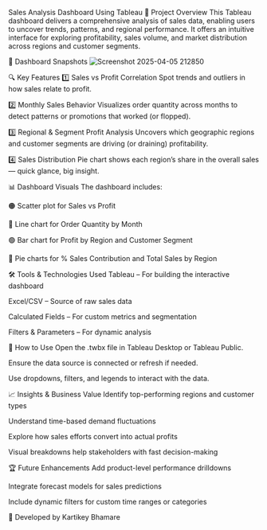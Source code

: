 Sales Analysis Dashboard Using Tableau
📌 Project Overview
This Tableau dashboard delivers a comprehensive analysis of sales data, enabling users to uncover trends, patterns, and regional performance. It offers an intuitive interface for exploring profitability, sales volume, and market distribution across regions and customer segments.

📸 Dashboard Snapshots
![Screenshot 2025-04-05 212850](https://github.com/user-attachments/assets/47863b85-cc35-415a-b5f7-f31ee12e00a5)


🔍 Key Features
1️⃣ Sales vs Profit Correlation
Spot trends and outliers in how sales relate to profit.

2️⃣ Monthly Sales Behavior
Visualizes order quantity across months to detect patterns or promotions that worked (or flopped).

3️⃣ Regional & Segment Profit Analysis
Uncovers which geographic regions and customer segments are driving (or draining) profitability.

4️⃣ Sales Distribution
Pie chart shows each region’s share in the overall sales — quick glance, big insight.

📊 Dashboard Visuals
The dashboard includes:

🟠 Scatter plot for Sales vs Profit

🔵 Line chart for Order Quantity by Month

🟢 Bar chart for Profit by Region and Customer Segment

🔴 Pie charts for % Sales Contribution and Total Sales by Region

🛠️ Tools & Technologies Used
Tableau – For building the interactive dashboard

Excel/CSV – Source of raw sales data

Calculated Fields – For custom metrics and segmentation

Filters & Parameters – For dynamic analysis

📎 How to Use
Open the .twbx file in Tableau Desktop or Tableau Public.

Ensure the data source is connected or refresh if needed.

Use dropdowns, filters, and legends to interact with the data.

📈 Insights & Business Value
Identify top-performing regions and customer types

Understand time-based demand fluctuations

Explore how sales efforts convert into actual profits

Visual breakdowns help stakeholders with fast decision-making

🏆 Future Enhancements
Add product-level performance drilldowns

Integrate forecast models for sales predictions

Include dynamic filters for custom time ranges or categories

🚀 Developed by Kartikey Bhamare
